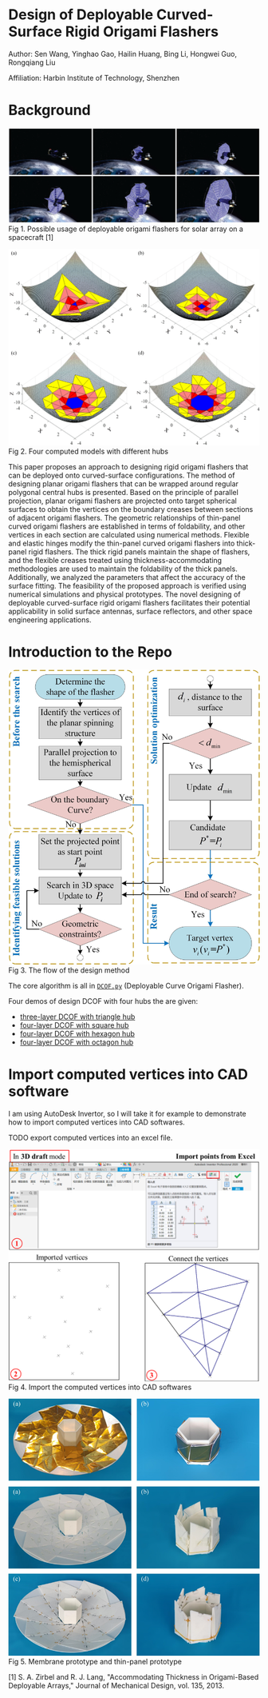 # Design of Deployable Curved-Surface Rigid Origami Flashers

Author: Sen Wang, Yinghao Gao, Hailin Huang, Bing Li, Hongwei Guo, Rongqiang Liu

Affiliation: Harbin Institute of Technology, Shenzhen

# Background

![](figures/flasher_CG.png)
Fig 1. Possible usage of deployable origami flashers for solar array on a spacecraft [1]



![](figures/CG.png)
Fig 2. Four computed models with different hubs 

This paper proposes an approach to designing rigid origami flashers that can be deployed onto curved-surface configurations. The method of designing planar origami flashers that can be wrapped around regular polygonal central hubs is presented. Based on the principle of parallel projection, planar origami flashers are projected onto target spherical surfaces to obtain the vertices on the boundary creases between sections of adjacent origami flashers. The geometric relationships of thin-panel curved origami flashers are established in terms of foldability, and other vertices in each section are calculated using numerical methods. Flexible and elastic hinges modify the thin-panel curved origami flashers into thick-panel rigid flashers. The thick rigid panels maintain the shape of flashers, and the flexible creases treated using thickness-accommodating methodologies are used to maintain the foldability of the thick panels. Additionally, we analyzed the parameters that affect the accuracy of the surface fitting. The feasibility of the proposed approach is verified using numerical simulations and physical prototypes. The novel designing of deployable curved-surface rigid origami flashers facilitates their potential applicability in solid surface antennas, surface reflectors, and other space engineering applications.

# Introduction to the Repo

![](figures/flow.jpg)
Fig 3. The flow of the design method

The core algorithm is all in [`DCOF.py`](scripts/DCOF.py) (Deployable Curve Origami Flasher).

Four demos of design DCOF with four hubs the are given:
- [three-layer DCOF with triangle hub](scripts/triangleDCOF.py)
- [four-layer DCOF with square hub](scripts/squareDCOF.py)
- [four-layer DCOF with hexagon hub](scripts/hexagonDCOF.py)
- [four-layer DCOF with octagon hub](scripts/octagonDCOF.py)


# Import computed vertices into CAD software
I am using AutoDesk Invertor, so I will take it for example to demonstrate how to import computed vertices into CAD softwares. 

TODO export computed vertices into an excel file.

![](figures/CAD.png)
Fig 4. Import the computed vertices into CAD softwares

![](figures/prototype.png)
Fig 5. Membrane prototype and thin-panel prototype

[1]	S. A. Zirbel and R. J. Lang, "Accommodating Thickness in Origami-Based Deployable Arrays," Journal of Mechanical Design, vol. 135, 2013.